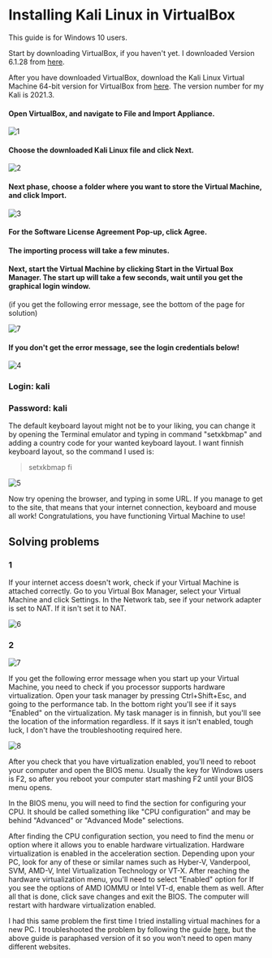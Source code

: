 # Installing Kali Linux in VirtualBox

This guide is for Windows 10 users.

Start by downloading VirtualBox, if you haven't yet. I downloaded Version 6.1.28 from [here](https://www.virtualbox.org/wiki/Downloads).

After you have downloaded VirtualBox, download the Kali Linux Virtual Machine 64-bit version for VirtualBox from [here](https://www.kali.org/get-kali/#kali-virtual-machines). The version number for my Kali is 2021.3.

#### Open VirtualBox, and navigate to File and Import Appliance.

![1]

#### Choose the downloaded Kali Linux file and click Next.

![2]

#### Next phase, choose a folder where you want to store the Virtual Machine, and click Import.

![3]

#### For the Software License Agreement Pop-up, click Agree.

#### The importing process will take a few minutes. 

#### Next, start the Virtual Machine by clicking Start in the Virtual Box Manager. The start up will take a few seconds, wait until you get the graphical login window.

(if you get the following error message, see the bottom of the page for solution)

![7]

#### If you don't get the error message, see the login credentials below!

![4]

### Login: kali
### Password: kali

The default keyboard layout might not be to your liking, you can change it by opening the Terminal emulator and typing in command "setxkbmap" and adding a country code for your wanted keyboard layout. I want finnish keyboard layout, so the command I used is:
> setxkbmap fi

![5]

Now try opening the browser, and typing in some URL. If you manage to get to the site, that means that your internet connection, keyboard and mouse all work! Congratulations, you have functioning Virtual Machine to use!

## Solving problems

### 1
If your internet access doesn't work, check if your Virtual Machine is attached correctly. Go to you Virtual Box Manager, select your Virtual Machine and click Settings. In the Network tab, see if your network adapter is set to NAT. If it isn't set it to NAT.

![6]

### 2

![7]

If you get the following error message when you start up your Virtual Machine, you need to check if you processor supports hardware virtualization. Open your task manager by pressing Ctrl+Shift+Esc, and going to the performance tab. In the bottom right you'll see if it says "Enabled" on the virtualization. My task manager is in finnish, but you'll see the location of the information regardless. If it says it isn't enabled, tough luck, I don't have the troubleshooting required here.

![8]

After you check that you have virtualization enabled, you'll need to reboot your computer and open the BIOS menu. Usually the key for Windows users is F2, so after you reboot your computer start mashing F2 until your BIOS menu opens.

In the BIOS menu, you will need to find the section for configuring your CPU. It should be called something like "CPU configuration" and may be behind "Advanced" or "Advanced Mode" selections.

After finding the CPU configuration section, you need to find the menu or option where it allows you to enable hardware virtualization. Hardware virtualization is enabled in the acceleration section. Depending upon your PC, look for any of these or similar names such as Hyber-V, Vanderpool, SVM, AMD-V, Intel Virtualization Technology or VT-X. After reaching the hardware virtualization menu, you'll need to select "Enabled" option for  If you see the options of AMD IOMMU or Intel VT-d, enable them as well. After all that is done, click save changes and exit the BIOS. The computer will restart with hardware virtualization enabled.

I had this same problem the first time I tried installing virtual machines for a new PC. I troubleshooted the problem by following the guide [here](https://www.virtualmetric.com/blog/how-to-enable-hardware-virtualization), but the above guide is paraphased version of it so you won't need to open many different websites.



[1]: https://i.imgur.com/iHL4rgv.png
[2]: https://i.gyazo.com/47fb79c0e8357d2b06dc69528034354e.png
[3]: https://i.gyazo.com/721c0a59e59eaad42b38520860c08580.png
[4]: https://i.gyazo.com/50613cdb9875851fdcba3f741d631136.png
[5]: https://i.gyazo.com/28f369b71c2680bef54f536e82d100a5.png
[6]: https://i.gyazo.com/67b1a0b81d068541f3dd0335c5a695d1.png
[7]: https://tonikerttula.files.wordpress.com/2021/10/image-12.png
[8]: https://i.imgur.com/zM64VzN.png
